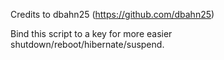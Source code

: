 Credits to dbahn25 (https://github.com/dbahn25)

Bind this script to a key for more easier shutdown/reboot/hibernate/suspend.


